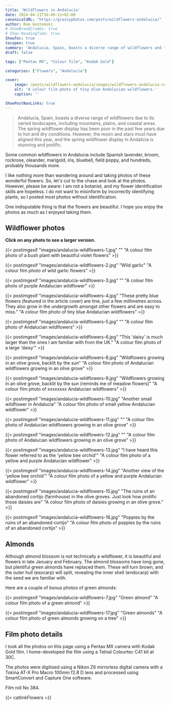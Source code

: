 ```yaml
---
title: 'Wildflowers in Andalucia'
date: 2024-04-21T16:49:11+02:00
canonicalURL: "https://grainyphotos.com/posts/wildflowers-andalucia/"
author: Rom Gostomski
# ShowBreadCrumbs: true
# Show ReadingTime: true
ShowToc: true
tocopen: true
summary: 'Andalucia, Spain, boasts a diverse range of wildflowers and this year, the flowers have been exceptional because of the rain several weeks ago. See fifteen colour film photos of wildflowers in Andalucia...' # The summary appears as the Google description and also on the posts list page. If you also want it to appear on the page, use description instead of summary.
draft: false

tags: ["Pentax MX", "Colour film", "Kodak Gold"]

categories: ["Flowers", "Andalucia"]

cover:
    image: /posts/wildflowers-andalucia/images/wildflowers-andalucia-cover.jpg
    alt: 'A colour film photo of tiny blue Andalucian wildflowers.'
    caption: ''

ShowPostNavLinks: true
---
```

> Andalucia, Spain, boasts a diverse range of wildflowers due to its varied landscapes, including mountains, plains, and coastal areas. The spring wildflower display has been poor in the past few years due to hot and dry conditions. However, the moon and stars must have aligned this year, and the spring wildflower display in Andalicia is stunning and prolific.

Some common wildflowers in Andalucia include Spanish lavender, broom, rockrose, oleander, marigold, iris, bluebell, field poppy, and hundreds, probably thousands more.

I like nothing more than wandering around and taking photos of these wonderful flowers. So, let's cut to the chase and look at the photos. However, please be aware: I am not a botanist, and my flower identification skills are hopeless. I do not want to misinform by incorrectly identifying plants, so I posted most photos without identification.

One indisputable thing is that the flowers are beautiful. I hope you enjoy the photos as much as I enjoyed taking them.

## Wildflower photos

**Click on any photo to see a larger version.**

{{< postimgexif "images/andalucia-wildflowers-1.jpg" 
"" 
"A colour film photo of a bush plant with beautiful violet flowers" >}}

{{< postimgexif "images/andalucia-wildflowers-2.jpg" 
"Wild garlic" 
"A colour film photo of wild garlic flowers" >}}

{{< postimgexif "images/andalucia-wildflowers-3.jpg" 
"" 
"A colour film photo of purple Andalucian wildflower" >}}

{{< postimgexif "images/andalucia-wildflowers-4.jpg" 
"These pretty blue flowers (featured in the article cover) are tine, just a few millimetres across. They also grow in the undergrowth amongst other flowers and are easy to miss." 
"A colour film photo of tiny blue Andalucian wildflowers" >}}

{{< postimgexif "images/andalucia-wildflowers-5.jpg" 
"" 
"A colour film photo of Andalucian wildflowers" >}}

{{< postimgexif "images/andalucia-wildflowers-6.jpg" 
"This 'daisy' is much larger than the ones I am familiar with from the UK." 
"A colour film photo of a large 'daisy'" >}}

{{< postimgexif "images/andalucia-wildflowers-8.jpg" 
"Wildflowers growing in an olive grove, backlit by the sun" 
"A colour film photo of Andalucian wildflowers growing in an olive grove" >}}

{{< postimgexif "images/andalucia-wildflowers-9.jpg" 
"Wildflowers growing in an olive grove, backlit by the sun (reminds me of  meadow flowers)" 
"A colour film photo of xxxxxxxx Andalucian wildflowers" >}}

{{< postimgexif "images/andalucia-wildflowers-10.jpg" 
"Another small wildflower in Andalucia" 
"A colour film photo of small yellow Andalucian wildflower" >}}

{{< postimgexif "images/andalucia-wildflowers-11.jpg" 
"" 
"A colour film photo of Andalucian wildflowers growing in an olive grove" >}}

{{< postimgexif "images/andalucia-wildflowers-12.jpg" 
"" 
"A colour film photo of Andalucian wildflowers growing in an olive grove" >}}

{{< postimgexif "images/andalucia-wildflowers-13.jpg" 
"I have heard this flower referred to as the 'yellow bee orchid'" 
"A colour film photo of a yellow and purple Andalucian wildflower" >}}

{{< postimgexif "images/andalucia-wildflowers-14.jpg" 
"Another view of the 'yellow bee orchid'" 
"A colour film photo of a yellow and purple Andalucian wildflower" >}}

{{< postimgexif "images/andalucia-wildflowers-15.jpg" 
"The ruins of an abandoned cortijo (farmhouse) in the olive groves. Just look how prolific those daisies are" 
"A colour film photo of daisies growing in an olive grove." >}}

{{< postimgexif "images/andalucia-wildflowers-16.jpg" 
"Poppies by the ruins of an abandoned cortijo" 
"A colour film photo of poppies by the ruins of an abandoned cortijo" >}}

## Almonds

Although almond blossom is not technically a wildflower, it is beautiful and flowers in late January and February. The almond blossoms have long gone, but plentiful green almonds have replaced them. These will turn brown, and the outer hull (exocarp) will split, revealing the inner shell (endocarp) with the seed we are familiar with. 

Here are a couple of bonus photos of green almonds:

{{< postimgexif "images/andalucia-wildflowers-7.jpg" 
"Green almond" 
"A colour film photo of a green almond" >}}

{{< postimgexif "images/andalucia-wildflowers-17.jpg" 
"Green almonds" 
"A colour film photo of green almonds growing on a tree" >}}

## Film photo details

I took all the photos on this page using a Pentax MX camera with Kodak Gold film. I home-developed the film using a Tetnal Colourtec C41 kit at 30C.

The photos were digitised using a Nikon Z6 mirrorless digital camera with a Tokina AT-X Pro Macro 100mm f2.8 D lens and processed using SmartConvert and Capture One software.

Film roll No 384.

{{< catlinkFlowers >}}
